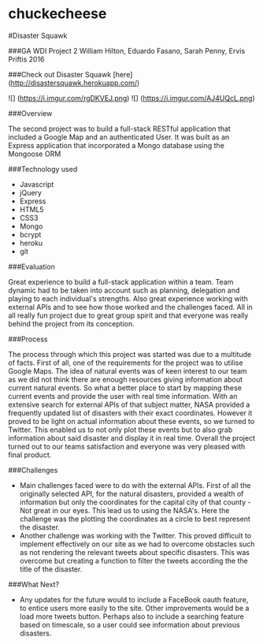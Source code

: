 # chuckecheese
#Disaster Squawk

###GA WDI Project 2 William Hilton, Eduardo Fasano, Sarah Penny, Ervis Priftis 2016

###Check out Disaster Squawk [here] (http://disastersquawk.herokuapp.com/)

![] (https://i.imgur.com/rgDKVEJ.png)
![] (https://i.imgur.com/AJ4UQcL.png)

###Overview

The second project was to build a full-stack RESTful application that included a Google Map and an authenticated User.
It was built as an Express application that incorporated a Mongo database using the Mongoose ORM

###Technology used

* Javascript
* jQuery
* Express
* HTML5
* CSS3
* Mongo
* bcrypt
* heroku
* git

###Evaluation

Great experience to build a full-stack application within a team. Team dynamic had to be taken into account such as planning, delegation and playing to each individual's strengths. Also great experience working with external APIs and to see how those worked and the challenges faced. All in all really fun project due to great group spirit and that everyone was really behind the project from its conception.


###Process

The process through which this project was started was due to a multitude of facts. First of all, one of the requirements for the project was to utilise Google Maps. The idea of natural events was of keen interest to our team as we did not think there are enough resources giving information about current natural events. So what a better place to start by mapping these current events and provide the user with real time information. With an extensive search for external APIs of that subject matter, NASA provided a frequently updated list of disasters with their exact coordinates. However it proved to be light on actual information about these events, so we turned to Twitter. This enabled us to not only plot these events but to also grab information about said disaster and display it in real time.
Overall the project turned out to our teams satisfaction and  everyone was very pleased with final product.  

###Challenges
* Main challenges faced were to do with the external APIs. First of all the originally selected API, for the natural disasters, provided a wealth of information but only the coordinates for the capital city of that county - Not great in our eyes. This lead us to using the NASA's. Here the challenge was the plotting the coordinates as a circle to best represent the disaster.
* Another challenge was working with the Twitter. This proved difficult to implement effectively on our site as we had to overcome obstacles such as not rendering the relevant tweets about specific disasters. This was overcome but creating a function to filter the tweets according the the title of the disaster.  

###What Next?

* Any updates for the future would to include a FaceBook oauth feature, to entice users more easily to the site. Other improvements would be a load more tweets button. Perhaps also to include a searching feature based on timescale, so a user could see information about previous disasters.
